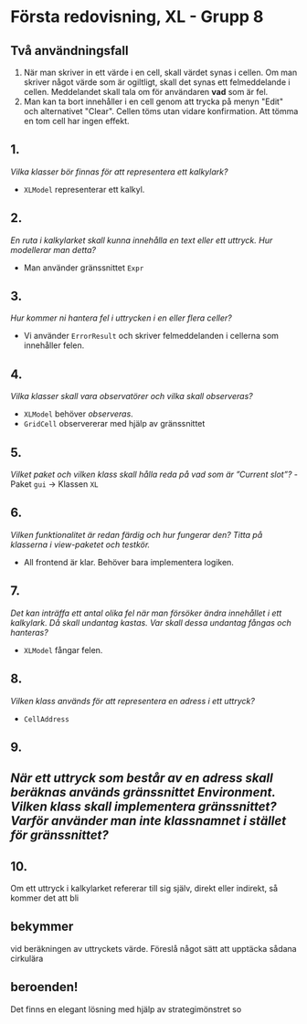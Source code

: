 # Första redovisning, XL - Grupp 8

## Två användningsfall
1. När man skriver in ett värde i en cell, skall värdet synas i cellen. Om man skriver något värde som är ogiltligt, skall det synas ett felmeddelande i cellen. Meddelandet skall tala om för användaren **vad** som är fel.
2. Man kan ta bort innehåller i en cell genom att trycka på  menyn "Edit" och alternativet "Clear". Cellen töms utan vidare konfirmation. Att tömma en tom cell har ingen effekt.

## 1. 
*Vilka klasser bör finnas för att representera ett kalkylark?*
- `XLModel` representerar ett kalkyl.

## 2.
*En ruta i kalkylarket skall kunna innehålla en text eller ett uttryck. Hur modellerar man detta?*
- Man använder gränssnittet `Expr`

## 3.
*Hur kommer ni hantera fel i uttrycken i en eller flera celler?*
- Vi använder `ErrorResult` och skriver felmeddelanden i cellerna som innehåller felen.

## 4.
*Vilka klasser skall vara observatörer och vilka skall observeras?*
- `XLModel` behöver *observeras*.
- `GridCell` observererar med hjälp av gränssnittet

## 5.
*Vilket paket och vilken klass skall hålla reda på vad som är ”Current slot”?*
-Paket `gui` -> Klassen `XL`

## 6.
*Vilken funktionalitet är redan färdig och hur fungerar den? Titta på klasserna i view-paketet och testkör.*
- All frontend är klar. Behöver bara implementera logiken.

## 7.
*Det kan inträffa ett antal olika fel när man försöker ändra innehållet i ett kalkylark. Då skall undantag kastas. Var skall dessa undantag fångas och hanteras?*
- `XLModel` fångar felen.

## 8.
*Vilken klass används för att representera en adress i ett uttryck?*
- `CellAddress`

## 9.
*När ett uttryck som består av en adress skall beräknas används gränssnittet Environment. Vilken klass skall implementera gränssnittet? Varför använder man inte klassnamnet i stället för gränssnittet?*
-

## 10.
 Om ett uttryck i kalkylarket refererar till sig själv, direkt eller indirekt, så kommer det att bli
## bekymmer 
vid beräkningen av uttryckets värde. Föreslå något sätt att upptäcka sådana cirkulära
## beroenden!
 Det finns en elegant lösning med hjälp av strategimönstret so
